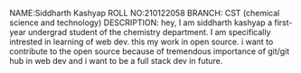 NAME:Siddharth Kashyap
ROLL NO:210122058
BRANCH: CST (chemical science and technology)
DESCRIPTION: hey, I am siddharth kashyap a first-year undergrad student of the chemistry department. I am specifically intrested in learning of web dev. this my work in open source. i want to contribute to the open source because of tremendous importance of git/git hub in web dev and i want to be a full stack dev in future.
